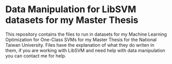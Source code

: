 # Data Manipulation for LibSVM datasets for my Master Thesis

This repository contains the files to run in datasets for my Machine Learning Optimization for One-Class SVMs for my Master Thesis for the National Taiwan University.
Files have the explanation of what they do writen in them, if you are working with LibSVM and need help with data manipulation you can contact me for help.